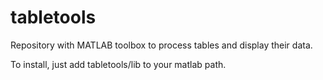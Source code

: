 # tabletools

Repository with MATLAB toolbox to process tables and display their data.

To install, just add tabletools/lib to your matlab path.
